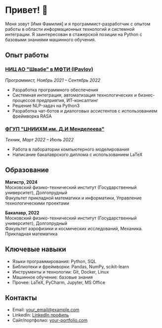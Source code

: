 # Привет! 👋

Меня зовут [Имя Фамилия] и я программист-разработчик с опытом работы в области информационных технологий и системной интеграции. Я заинтересован в стажерской позиции на Python с базовыми знаниями машинного обучения.

## Опыт работы

### [НИЦ АО "Швабе" в МФТИ (IPavlov)](http://ipavlov.ai/)

*Программист, Ноябрь 2021 – Сентябрь 2022*

- Разработка программного обеспечения
- Системная интеграция, автоматизация технологических и бизнес-процессов предприятия, ИТ-консалтинг
- Решение NLP-задач на Python3
- Разработка чат-ботов и диалоговых ассистентов с использованием фреймворка RASA

### [ФГУП "ЦНИИХМ им. Д.И Менделеева"](http://cniihm.ru/)

*Техник, Март 2022 – Июль 2022*

- Работа в лаборатории компьютерного моделирования
- Написание бакалаврского диплома с использованием LaTeX

## Образование

**Магистр, 2024**  
Московский физико-технический институт (Государственный университет), Долгопрудный  
Факультет прикладной математики и информатики, Управление технологическими проектами

**Бакалавр, 2022**  
Московский физико-технический институт (Государственный университет), Долгопрудный  
Факультет аэрофизики и космических исследований, Механика. Прикладная математика

## Ключевые навыки

- Языки программирования: Python, SQL
- Библиотеки и фреймворки: Pandas, NumPy, scikit-learn
- Инструменты и технологии: Git, Docker, Linux
- Машинное обучение: базовые знания
- Прочее: LaTeX, PyCharm, Jupyter, MS Office

## Контакты

- Email: your_email@example.com
- LinkedIn: [LinkedIn профиль](https://www.linkedin.com/in/your-linkedin-profile/)
- Сайт/портфолио: [your-portfolio.com](https://www.your-portfolio.com)

